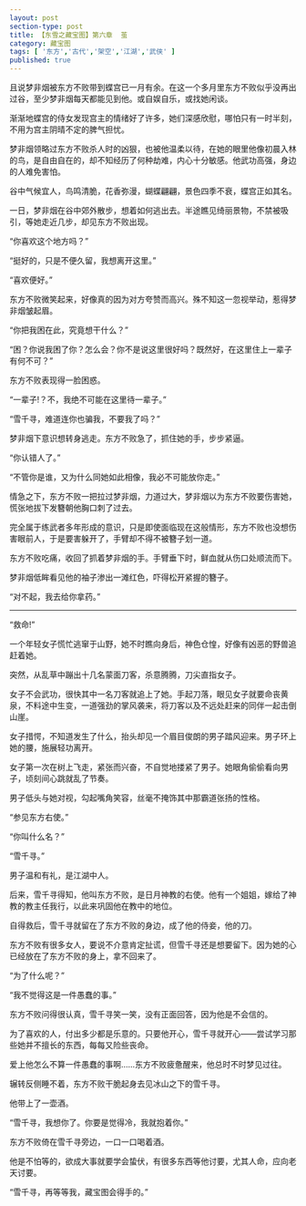 ```yaml
---
layout: post
section-type: post
title: 【东雪之藏宝图】第六章  茧
category: 藏宝图
tags: [ '东方','古代','架空','江湖','武侠' ]
published: true
---
```

且说梦非烟被东方不败带到蝶宫已一月有余。在这一个多月里东方不败似乎没再出过谷，至少梦非烟每天都能见到他。或自娱自乐，或找她闲谈。

渐渐地蝶宫的侍女发现宫主的情绪好了许多，她们深感欣慰，哪怕只有一时半刻，不用为宫主阴晴不定的脾气担忧。

梦非烟领略过东方不败杀人时的凶狠，也被他温柔以待，在她的眼里他像初晨入林的鸟，是自由自在的，却不知经历了何种劫难，内心十分敏感。他武功高强，身边的人难免害怕。

谷中气候宜人，鸟鸣清脆，花香弥漫，蝴蝶翩翩，景色四季不衰，蝶宫正如其名。

一日，梦非烟在谷中郊外散步，想着如何逃出去。半途瞧见绮丽景物，不禁被吸引，等她走近几步，却见东方不败出现。

“你喜欢这个地方吗？”

“挺好的，只是不便久留，我想离开这里。”

“喜欢便好。”

东方不败微笑起来，好像真的因为对方夸赞而高兴。殊不知这一忽视举动，惹得梦非烟皱起眉。

“你把我困在此，究竟想干什么？”

“困？你说我困了你？怎么会？你不是说这里很好吗？既然好，在这里住上一辈子有何不可？”

东方不败表现得一脸困惑。

“一辈子!？不，我绝不可能在这里待一辈子。”

“雪千寻，难道连你也骗我，不要我了吗？”

梦非烟下意识想转身逃走。东方不败急了，抓住她的手，步步紧逼。

“你认错人了。”

“不管你是谁，又为什么同她如此相像，我必不可能放你走。”

情急之下，东方不败一把拉过梦非烟，力道过大，梦非烟以为东方不败要伤害她，慌张地拔下发簪朝他胸口刺了过去。

完全属于练武者多年形成的意识，只是即使面临现在这般情形，东方不败也没想伤害眼前人，于是要害躲开了，手臂却不得不被簪子划一道。

东方不败吃痛，收回了抓着梦非烟的手。手臂垂下时，鲜血就从伤口处顺流而下。

梦非烟低眸看见他的袖子渗出一滩红色，吓得松开紧握的簪子。

“对不起，我去给你拿药。”
****

“救命!”

一个年轻女子慌忙逃窜于山野，她不时瞧向身后，神色仓惶，好像有凶恶的野兽追赶着她。

突然，从乱草中蹦出十几名蒙面刀客，杀意腾腾，刀尖直指女子。

女子不会武功，很快其中一名刀客就追上了她。手起刀落，眼见女子就要命丧黄泉，不料途中生变，一道强劲的掌风袭来，将刀客以及不远处赶来的同伴一起击倒山崖。

女子措愕，不知道发生了什么，抬头却见一个眉目俊朗的男子踏风迎来。男子环上她的腰，施展轻功离开。

女子第一次在树上飞走，紧张而兴奋，不自觉地搂紧了男子。她眼角偷偷看向男子，顷刻间心跳就乱了节奏。

男子低头与她对视，勾起嘴角笑容，丝毫不掩饰其中那霸道张扬的性格。

“参见东方右使。”

“你叫什么名？”

“雪千寻。”

男子温和有礼，是江湖中人。

后来，雪千寻得知，他叫东方不败，是日月神教的右使。他有一个姐姐，嫁给了神教的教主任我行，以此来巩固他在教中的地位。

自得救后，雪千寻就留在了东方不败的身边，成了他的侍妾，他的刀。

东方不败有很多女人，要说不介意肯定扯谎，但雪千寻还是想要留下。因为她的心已经放在了东方不败的身上，拿不回来了。

“为了什么呢？”

“我不觉得这是一件愚蠢的事。”

东方不败问得很认真，雪千寻笑一笑，没有正面回答，因为他是不会信的。

为了喜欢的人，付出多少都是乐意的。只要他开心，雪千寻就开心——尝试学习那些她并不擅长的东西，每每又险些丧命。

爱上他怎么不算一件愚蠢的事啊……东方不败疲惫醒来，他总时不时梦见过往。

辗转反侧睡不着，东方不败干脆起身去见冰山之下的雪千寻。

他带上了一壶酒。

“雪千寻，我想你了。你要是觉得冷，我就抱着你。”

东方不败倚在雪千寻旁边，一口一口喝着酒。

他是不怕等的，欲成大事就要学会蛰伏，有很多东西等他讨要，尤其人命，应向老天讨要。

“雪千寻，再等等我，藏宝图会得手的。”
